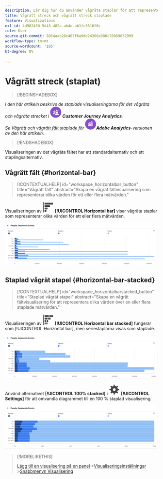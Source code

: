 ```yaml
---
description: Lär dig hur du använder vågräta staplar för att representera olika värden över en eller flera mätvärden.
title: Vågrätt streck och vågrätt streck staplade
feature: Visualizations
exl-id: 4d982430-5d43-482a-ab4e-ab1fc3616f0c
role: User
source-git-commit: 8054aab28c405f6a9dd24306a086c78069032999
workflow-type: tm+mt
source-wordcount: '185'
ht-degree: 0%

---
```


# Vågrätt streck (staplat)

>[!BEGINSHADEBOX]

_I den här artikeln beskrivs de staplade visualiseringarna för det vågräta och vågräta strecket i_ ![CustomerJourneyAnalytics](/help/assets/icons/CustomerJourneyAnalytics.svg) _&#x200B;**Customer Journey Analytics**._<br/>_Se [Vågrätt och vågrätt fält staplade](https://experienceleague.adobe.com/en/docs/analytics/analyze/analysis-workspace/visualizations/horizontal-bar) för_ ![AdobeAnalytics](/help/assets/icons/AdobeAnalytics.svg) _&#x200B;**Adobe Analytics**-versionen av den här artikeln._

>[!ENDSHADEBOX]

Visualiseringen av det vågräta fältet har ett standardalternativ och ett staplingsalternativ.

## Vågrätt fält {#horizontal-bar}

<!-- markdownlint-disable MD034 -->

>[!CONTEXTUALHELP]
>id="workspace_horizontalbar_button"
>title="Vågrätt fält"
>abstract="Skapa en vågrät fältvisualisering som representerar olika värden för ett eller flera mätvärden."

<!-- markdownlint-enable MD034 -->


Visualiseringen av ![GraphBarHorizontal](/help/assets/icons/GraphBarHorizontal.svg) **[!UICONTROL Horizontal bar]** visar vågräta staplar som representerar olika värden för ett eller flera mätvärden.

![Vågrätt fält med mätvärden som sidvyer, sidhastighet, besök, inlägg och avslut.](assets/horizontal-bar.png)

## Staplad vågrät stapel {#horizontal-bar-stacked}

<!-- markdownlint-disable MD034 -->

>[!CONTEXTUALHELP]
>id="workspace_horizontalbarstacked_button"
>title="Staplad vågrät stapel"
>abstract="Skapa en vågrät fältvisualisering för att representera olika värden över en eller flera staplade mätvärden."

<!-- markdownlint-enable MD034 -->


Visualiseringen av ![GraphBarHorizontalStacking](/help/assets/icons/GraphBarHorizontalStacked.svg) **[!UICONTROL Horizontal bar stacked]** fungerar som [!UICONTROL Horizontal bar], men seriestaplarna visas som staplade.

![Ett staplat vågrätt fält med sidvyer, besök, poster och avslutningar.](assets/horizontal-bar-stacked.png)

Använd alternativet **[!UICONTROL 100% stacked]** i ![Inställning](/help/assets/icons/Setting.svg) **[!UICONTROL Settings]** för att omvandla diagrammet till en 100 % staplad visualisering.

![Vågrätt staplad 100 %](assets/horizontal-bar-stacked100.png)


>[!MORELIKETHIS]
>
>[Lägg till en visualisering på en panel](/help/analysis-workspace/visualizations/freeform-analysis-visualizations.md#add-visualizations-to-a-panel)
>&#x200B;>[Visualiseringsinställningar](/help/analysis-workspace/visualizations/freeform-analysis-visualizations.md#settings)
>&#x200B;>[Snabbmenyn Visualisering ](/help/analysis-workspace/visualizations/freeform-analysis-visualizations.md#context-menu)
>

